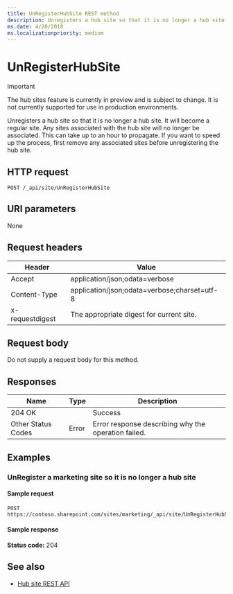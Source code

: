 ```yaml
---
title: UnRegisterHubSite REST method
description: Unregisters a hub site so that it is no longer a hub site.
ms.date: 4/20/2018
ms.localizationpriority: medium
---
```


# UnRegisterHubSite

> [!IMPORTANT]
> The hub sites feature is currently in preview and is subject to change. It is not currently supported for use in production environments.

Unregisters a hub site so that it is no longer a hub site. It will become a regular site. Any sites associated with the hub site will no longer be associated. This can take up to an hour to propagate. If you want to speed up the process, first remove any associated sites before unregistering the hub site. 

## HTTP request

```HTTP
POST /_api/site/UnRegisterHubSite
```

## URI parameters

None

## Request headers

| Header | Value |
|--------|-------|
|Accept|application/json;odata=verbose|
|Content-Type|application/json;odata=verbose;charset=utf-8|
|x-requestdigest|The appropriate digest for current site.|

## Request body

Do not supply a request body for this method.

## Responses

| Name   | Type  | Description|
|--------|-------|------------|
|204 OK| |Success|
|Other Status Codes|Error|Error response describing why the operation failed.|

## Examples

### UnRegister a marketing site so it is no longer a hub site

#### Sample request

```HTTP
POST
https://contoso.sharepoint.com/sites/marketing/_api/site/UnRegisterHubSite
```

#### Sample response

**Status code:** 204

## See also

- [Hub site REST API](hub-site-rest-api.md)
